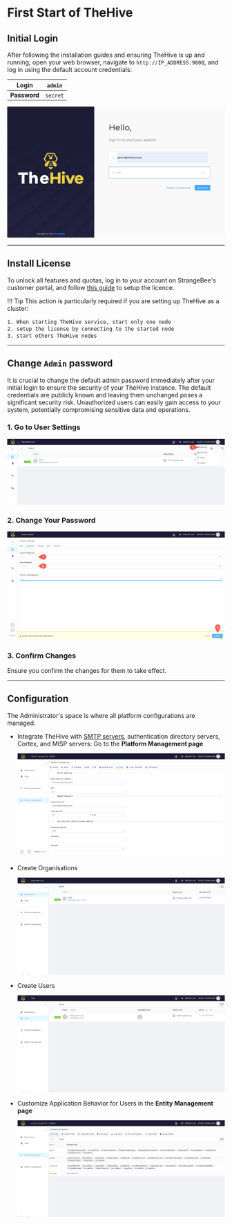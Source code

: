 # First Start of TheHive


## Initial Login

After following the installation guides and ensuring TheHive is up and running, open your web browser, navigate to ``http://IP_ADDRESS:9000``, and log in using the default account credentials:

| **Login**    | `admin`  |
|--------------|----------|
| **Password** | `secret` |

![](../images/administration-guides/first-start-login.png)

---

## Install License

To unlock all features and quotas, log in to your account on StrangeBee's customer portal, and follow [this guide](../installation/activate-paid-license.md) to setup the licence.

!!! Tip
    This action is particularly required if you are setting up TheHive as a cluster: 
    
    1. When starting TheHive service, start only one node
    2. setup the license by connecting to the started node
    3. start others TheHive nodes

---

## Change `Admin` password

It is crucial to change the default admin password immediately after your initial login to ensure the security of your TheHive instance. The default credentials are publicly known and leaving them unchanged poses a significant security risk. Unauthorized users can easily gain access to your system, potentially compromising sensitive data and operations.

### 1. Go to User Settings

![](../images/administration-guides/first-start-change-user-settings.png)

### 2. Change Your Password

![](../images/administration-guides/first-start-change-password.png)

### 3. Confirm Changes

Ensure you confirm the changes for them to take effect.

---

## Configuration

The Administrator's space is where all platform configurations are managed.

* Integrate TheHive with [SMTP servers](./smtp.md), authentication directory servers, Cortex, and MISP servers: Go to the **Platform Management page**

    ![](../images/administration-guides/first-start-platform-management.png)

* Create Organisations

    ![](../images/administration-guides/first-start-organisations.png)

* Create Users

    ![](../images/administration-guides/first-start-users.png)

* Customize Application Behavior for Users in the **Entity Management page**

    ![](../images/administration-guides/first-start-entities-management.png)